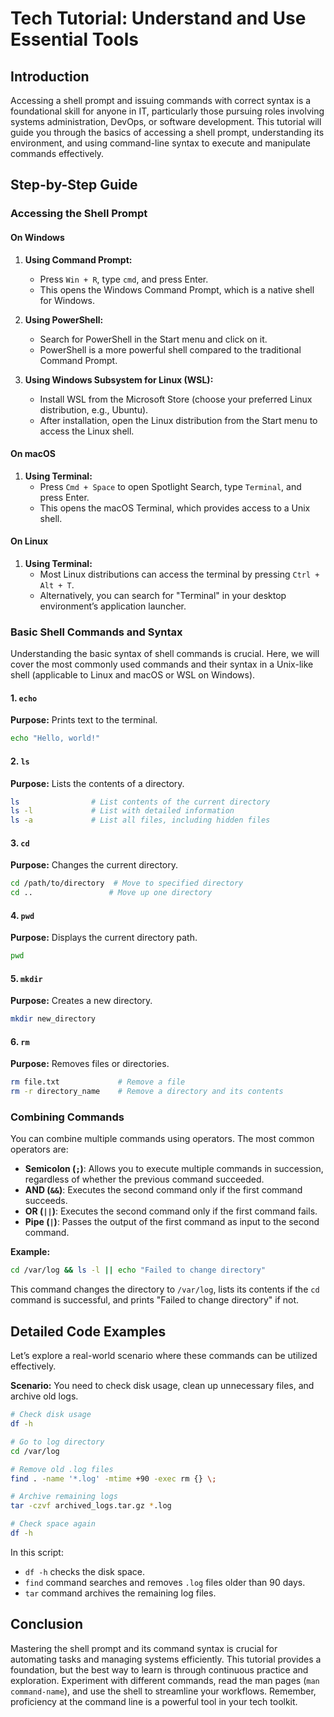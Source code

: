 # Tech Tutorial: Understand and Use Essential Tools

## Introduction

Accessing a shell prompt and issuing commands with correct syntax is a foundational skill for anyone in IT, particularly those pursuing roles involving systems administration, DevOps, or software development. This tutorial will guide you through the basics of accessing a shell prompt, understanding its environment, and using command-line syntax to execute and manipulate commands effectively.

## Step-by-Step Guide

### Accessing the Shell Prompt

#### On Windows

1. **Using Command Prompt:**
   - Press `Win + R`, type `cmd`, and press Enter.
   - This opens the Windows Command Prompt, which is a native shell for Windows.

2. **Using PowerShell:**
   - Search for PowerShell in the Start menu and click on it.
   - PowerShell is a more powerful shell compared to the traditional Command Prompt.

3. **Using Windows Subsystem for Linux (WSL):**
   - Install WSL from the Microsoft Store (choose your preferred Linux distribution, e.g., Ubuntu).
   - After installation, open the Linux distribution from the Start menu to access the Linux shell.

#### On macOS

1. **Using Terminal:**
   - Press `Cmd + Space` to open Spotlight Search, type `Terminal`, and press Enter.
   - This opens the macOS Terminal, which provides access to a Unix shell.

#### On Linux

1. **Using Terminal:**
   - Most Linux distributions can access the terminal by pressing `Ctrl + Alt + T`.
   - Alternatively, you can search for "Terminal" in your desktop environment’s application launcher.

### Basic Shell Commands and Syntax

Understanding the basic syntax of shell commands is crucial. Here, we will cover the most commonly used commands and their syntax in a Unix-like shell (applicable to Linux and macOS or WSL on Windows).

#### 1. `echo`
**Purpose:** Prints text to the terminal.
```bash
echo "Hello, world!"
```

#### 2. `ls`
**Purpose:** Lists the contents of a directory.
```bash
ls                # List contents of the current directory
ls -l             # List with detailed information
ls -a             # List all files, including hidden files
```

#### 3. `cd`
**Purpose:** Changes the current directory.
```bash
cd /path/to/directory  # Move to specified directory
cd ..                 # Move up one directory
```

#### 4. `pwd`
**Purpose:** Displays the current directory path.
```bash
pwd
```

#### 5. `mkdir`
**Purpose:** Creates a new directory.
```bash
mkdir new_directory
```

#### 6. `rm`
**Purpose:** Removes files or directories.
```bash
rm file.txt             # Remove a file
rm -r directory_name    # Remove a directory and its contents
```

### Combining Commands

You can combine multiple commands using operators. The most common operators are:

- **Semicolon (`;`)**: Allows you to execute multiple commands in succession, regardless of whether the previous command succeeded.
- **AND (`&&`)**: Executes the second command only if the first command succeeds.
- **OR (`||`)**: Executes the second command only if the first command fails.
- **Pipe (`|`)**: Passes the output of the first command as input to the second command.

**Example:**
```bash
cd /var/log && ls -l || echo "Failed to change directory"
```

This command changes the directory to `/var/log`, lists its contents if the `cd` command is successful, and prints "Failed to change directory" if not.

## Detailed Code Examples

Let’s explore a real-world scenario where these commands can be utilized effectively.

**Scenario:** You need to check disk usage, clean up unnecessary files, and archive old logs.

```bash
# Check disk usage
df -h

# Go to log directory
cd /var/log

# Remove old .log files
find . -name '*.log' -mtime +90 -exec rm {} \;

# Archive remaining logs
tar -czvf archived_logs.tar.gz *.log

# Check space again
df -h
```

In this script:
- `df -h` checks the disk space.
- `find` command searches and removes `.log` files older than 90 days.
- `tar` command archives the remaining log files.

## Conclusion

Mastering the shell prompt and its command syntax is crucial for automating tasks and managing systems efficiently. This tutorial provides a foundation, but the best way to learn is through continuous practice and exploration. Experiment with different commands, read the man pages (`man command-name`), and use the shell to streamline your workflows. Remember, proficiency at the command line is a powerful tool in your tech toolkit.